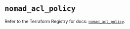 # `nomad_acl_policy`

Refer to the Terraform Registry for docs: [`nomad_acl_policy`](https://registry.terraform.io/providers/hashicorp/nomad/2.5.0/docs/resources/acl_policy).
